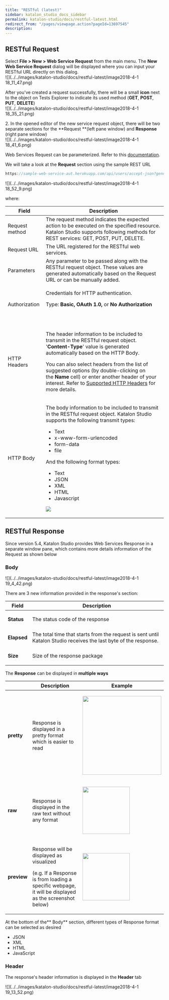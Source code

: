 ```yaml
---
title: "RESTful (latest)" 
sidebar: katalon_studio_docs_sidebar
permalink: katalon-studio/docs/restful-latest.html 
redirect_from: "/pages/viewpage.action?pageId=13697545" 
description: 
---
```

RESTful Request
---------------

Select **File > New > Web Service Request** from the main menu. The **New Web Service Request** dialog will be displayed where you can input your RESTful URL directly on this dialog.  
![](../../images/katalon-studio/docs/restful-latest/image2018-4-1 18_11_47.png)  
  
After you've created a request successfully, there will be a small **icon** next to the object on Tests Explorer to indicate its used method (**GET**, **POST**, **PUT**, **DELETE**)  
![](../../images/katalon-studio/docs/restful-latest/image2018-4-1 18_35_21.png)  
  
  

2\. In the opened editor of the new service request object, there will be two separate sections for the **Request **(left pane window) and **Response** (right pane window)  
![](../../images/katalon-studio/docs/restful-latest/image2018-4-1 18_41_6.png)

Web Services Request can be parameterized. Refer to this [documentation](https://docs.katalon.com/x/egLR).

We will take a look at the **Request** section using the sample REST URL

```groovy
https://sample-web-service-aut.herokuapp.com/api/users/accept-json?gender=MALE&age=15
```

  
![](../../images/katalon-studio/docs/restful-latest/image2018-4-1 18_52_9.png)

where:

<table><thead><tr><th><div class="tablesorter-header-inner">Field</div></th><th><div class="tablesorter-header-inner">Description</div></th></tr></thead><tbody><tr><td>Request method</td><td><span>The request method indicates the expected action to be executed on the specified resource. Katalon Studio supports following methods for REST services: GET, POST, PUT, DELETE.</span></td></tr><tr><td>Request URL</td><td>The URL registered for the RESTful web services.</td></tr><tr><td>Parameters</td><td>Any parameter to be passed along with the RESTful request object. These values are generated automatically based on the Request URL or can be manually added.</td></tr><tr><td><div class="content-wrapper"><p>Authorization</p></div></td><td><div class="content-wrapper"><p>Credentials for HTTP authentication.&nbsp;</p><p>Type:&nbsp;<strong>Basic, OAuth 1.0,&nbsp;</strong>or&nbsp;<strong>No Authorization</strong></p><p>&nbsp;&nbsp;&nbsp;&nbsp;</p></div></td></tr><tr><td>HTTP Headers</td><td><div class="content-wrapper"><p>The header information to be included to transmit in the RESTful request object. '<strong>Content-Type</strong>' value is generated automatically based on the HTTP Body.</p><p>You can also select headers from the list of suggested options (by double-clicking on the&nbsp;<strong>Name</strong>&nbsp;cell) or enter another header of your interest. Refer to&nbsp;<a class="external-link" href="https://developer.mozilla.org/en-US/docs/Web/HTTP/Headers" rel="nofollow">Supported HTTP Headers</a>&nbsp;for more details.</p></div></td></tr><tr><td>HTTP Body</td><td><div class="content-wrapper"><p>The body information to be included to transmit in the RESTful request object. Katalon Studio supports the following transmit types:</p><ul><li>Text</li><li>x-www-form-urlencoded</li><li>form-data</li><li>file</li></ul><p>And the following format types:</p><ul><li>Text</li><li>JSON</li><li>XML</li><li>HTML</li><li>Javascript</li></ul><p><span class="confluence-embedded-file-wrapper"><img class="confluence-embedded-image" src="../../images/katalon-studio/docs/restful-latest/image2018-4-1 18_58_27.png" data-image-src="/download/attachments/13697545/image2018-4-1%2018%3A58%3A27.png?version=1&amp;modificationDate=1522583905000&amp;api=v2" data-unresolved-comment-count="0" data-linked-resource-id="13697558" data-linked-resource-version="1" data-linked-resource-type="attachment" data-linked-resource-default-alias="image2018-4-1 18:58:27.png" data-base-url="https://docs.katalon.com" data-linked-resource-content-type="image/png" data-linked-resource-container-id="13697545" data-linked-resource-container-version="5"></span></p></div></td></tr></tbody></table>

RESTful Response
----------------

Since version 5.4, Katalon Studio provides Web Services Response in a separate window pane, which contains more details information of the Request as shown below

### Body

![](../../images/katalon-studio/docs/restful-latest/image2018-4-1 19_4_42.png)

There are 3 new information provided in the response's section:

<table><thead><tr><th>Field</th><th>Description</th></tr></thead><tbody><tr><td><p><strong>Status</strong></p></td><td>The status code of the response</td></tr><tr><td><p><strong>Elapsed</strong></p></td><td>The total time that starts from the request is sent until Katalon Studio receives the last byte of the response.</td></tr><tr><td><p><strong>Size</strong></p></td><td>Size of the response package</td></tr></tbody></table>

The **Response** can be displayed in **multiple ways**

<table><thead><tr><th>&nbsp;</th><th>Description</th><th>Example</th></tr></thead><tbody><tr><td><strong>pretty</strong></td><td>Response is displayed in a pretty format which is easier to read</td><td><div class="content-wrapper"><p><span class="confluence-embedded-file-wrapper confluence-embedded-manual-size"><img class="confluence-embedded-image" height="250" src="../../images/katalon-studio/docs/restful-latest/Screen Shot 2018-04-10 at 17.23.21.png" data-image-src="/download/attachments/13697545/Screen%20Shot%202018-04-10%20at%2017.23.21.png?version=1&amp;modificationDate=1534404392000&amp;api=v2" data-unresolved-comment-count="0" data-linked-resource-id="13701029" data-linked-resource-version="1" data-linked-resource-type="attachment" data-linked-resource-default-alias="Screen Shot 2018-04-10 at 17.23.21.png" data-base-url="https://docs.katalon.com" data-linked-resource-content-type="image/png" data-linked-resource-container-id="13697545" data-linked-resource-container-version="5"></span></p></div></td></tr><tr><td><strong>raw</strong></td><td>Response is displayed in the raw text without any format</td><td><div class="content-wrapper"><p><span class="confluence-embedded-file-wrapper confluence-embedded-manual-size"><img class="confluence-embedded-image" height="150" src="../../images/katalon-studio/docs/restful-latest/Screen Shot 2018-04-10 at 17.23.30.png" data-image-src="/download/attachments/13697545/Screen%20Shot%202018-04-10%20at%2017.23.30.png?version=1&amp;modificationDate=1534404392000&amp;api=v2" data-unresolved-comment-count="0" data-linked-resource-id="13701030" data-linked-resource-version="1" data-linked-resource-type="attachment" data-linked-resource-default-alias="Screen Shot 2018-04-10 at 17.23.30.png" data-base-url="https://docs.katalon.com" data-linked-resource-content-type="image/png" data-linked-resource-container-id="13697545" data-linked-resource-container-version="5"></span></p></div></td></tr><tr><td><strong>preview</strong></td><td><p>Response will be displayed as visualized</p><p>(e.g. If a Response is from loading a specific webpage, it will be displayed as the screenshot below)</p></td><td><div class="content-wrapper"><p><span class="confluence-embedded-file-wrapper confluence-embedded-manual-size"><img class="confluence-embedded-image" height="150" src="../../images/katalon-studio/docs/restful-latest/image2018-4-1 19_10_26.png" data-image-src="/download/attachments/13697545/image2018-4-1%2019%3A10%3A26.png?version=1&amp;modificationDate=1534404392000&amp;api=v2" data-unresolved-comment-count="0" data-linked-resource-id="13701031" data-linked-resource-version="1" data-linked-resource-type="attachment" data-linked-resource-default-alias="image2018-4-1 19:10:26.png" data-base-url="https://docs.katalon.com" data-linked-resource-content-type="image/png" data-linked-resource-container-id="13697545" data-linked-resource-container-version="5"></span></p></div></td></tr></tbody></table>

  
  

At the bottom of the** Body** section, different types of Response format can be selected as desired

*   JSON
*   XML
*   HTML
*   JavaScript

### Header

The response's header information is displayed in the **Header** tab

![](../../images/katalon-studio/docs/restful-latest/image2018-4-1 19_13_52.png)
